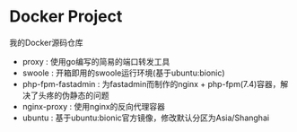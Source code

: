 # Docker Project

我的Docker源码仓库

 - proxy : 使用go编写的简易的端口转发工具
 - swoole : 开箱即用的swoole运行环境(基于ubuntu:bionic)
 - php-fpm-fastadmin : 为fastadmin而制作的nginx + php-fpm(7.4)容器，解决了头疼的伪静态的问题
 - nginx-proxy : 使用nginx的反向代理容器
 - ubuntu : 基于ubuntu:bionic官方镜像，修改默认分区为Asia/Shanghai